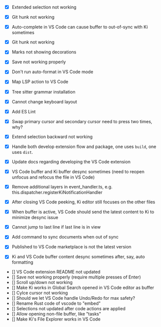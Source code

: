 -   [x] Extended selection not working

-   [x] Git hunk not working
-   [x] Auto-complete in VS Code can cause buffer to out-of-sync with Ki sometimes
-   [x] Git hunk not working
-   [x] Marks not showing decorations
-   [x] Save not working properly
-   [x] Don't run auto-format in VS Code mode
-   [x] Map LSP action to VS Code
-   [x] Tree sitter grammar installation
-   [x] Cannot change keyboard layout
-   [x] Add ES Lint
-   [x] Swap primary cursor and secondary cursor need to press two times, why?
-   [x] Extend selection backward not working
-   [x] Handle both develop extension flow and package, one uses `build`, one uses `dist`.
-   [x] Update docs regarding developing the VS Code extension
-   [x] VS Code buffer and Ki buffer desync sometimes (need to reopen unfocus and refocus the file in VS Code)
-   [x] Remove additional layers in event_handler.ts, e.g. this.dispatcher.registerKiNotificationHandler
-   [x] After closing VS Code peeking, Ki editor still focuses on the other files
-   [x] When buffer is active, VS Code should send the latest content to Ki to minimize desync issue
-   [x] Cannot jump to last line if last line is in view
-   [x] Add command to sync documents when out of sync
-   [x] Published to VS Code marketplace is not the latest version
-   [x] Ki and VS Code buffer content desync sometimes after, say, auto formatting
-   [] VS Code extension README not updated
-   [] Save not working properly (require multiple presses of Enter)
-   [] Scroll up/down not working
-   [] Make Ki works in Global Search opened in VS Code editor as buffer
-   [] Cylce cursor not working
-   [] Should we let VS Code handle Undo/Redo for max safety?
-   [] Rename Rust code of vscode to "embed"
-   [] Selections not updated after code actions are applied
-   [] Allow opening non-file buffer, like "tasks"
-   [] Make Ki's File Explorer works in VS Code
